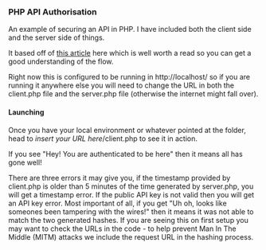 ### PHP API Authorisation

An example of securing an API in PHP. I have included both the client side and the server side of things.

It based off of [this article](http://www.thebuzzmedia.com/designing-a-secure-rest-api-without-oauth-authentication/comment-page-1/) here which is well worth a read so you can get a good understanding of the flow.

Right now this is configured to be running in http://localhost/ so if you are running it anywhere else you will need to change the URL in both the client.php file and the server.php file (otherwise the internet might fall over).

#### Launching

Once you have your local environment or whatever pointed at the folder, head to *insert your URL here*/client.php to see it in action.

If you see "Hey! You are authenticated to be here" then it means all has gone well!

There are three errors it may give you, if the timestamp provided by client.php is older than 5 minutes of the time generated by server.php, you will get a timestamp error. If the public API key is not valid then you will get an API key error. Most important of all, if you get "Uh oh, looks like someones been tampering with the wires!" then it means it was not able to match the two generated hashes. If you are seeing this on first setup you may want to check the URLs in the code - to help prevent Man In The Middle (MITM) attacks we include the request URL in the hashing process.
